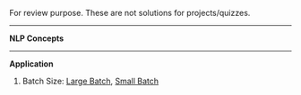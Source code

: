 For review purpose. These are not solutions for projects/quizzes.

---------------------------------------------------------------
**NLP Concepts**<br>



---------------------------------------------------------------
**Application**<br>
1. Batch Size: 
[Large Batch](https://stats.stackexchange.com/questions/164876/what-is-the-trade-off-between-batch-size-and-number-of-iterations-to-train-a-neu),
[Small Batch](https://stats.stackexchange.com/questions/164876/what-is-the-trade-off-between-batch-size-and-number-of-iterations-to-train-a-neu](https://datascience.stackexchange.com/questions/52884/possible-for-batch-size-of-neural-network-to-be-too-small)https://datascience.stackexchange.com/questions/52884/possible-for-batch-size-of-neural-network-to-be-too-small)
